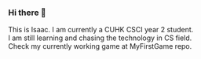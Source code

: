 ### Hi there 👋

This is Isaac. I am currently a CUHK CSCI year 2 student.\
I am still learning and chasing the technology in CS field.\
Check my currently working game at MyFirstGame repo.
